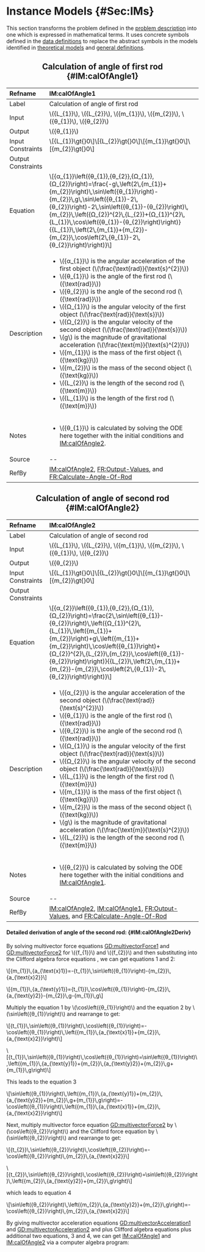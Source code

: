 # Instance Models {#Sec:IMs}

This section transforms the problem defined in the [problem description](./SecProbDesc.md#Sec:ProbDesc) into one which is expressed in mathematical terms. It uses concrete symbols defined in the [data definitions](./SecDDs.md#Sec:DDs) to replace the abstract symbols in the models identified in [theoretical models](./SecTMs.md#Sec:TMs) and [general definitions](./SecGDs.md#Sec:GDs).

<div align="center">

## Calculation of angle of first rod {#IM:calOfAngle1}

</div>

|Refname           |IM:calOfAngle1                                                                                                                                                                                                                                                                                                                                                                                                                                                                                                                                                                                                                                                                                                                                                                                                                                                                                             |
|:-----------------|:----------------------------------------------------------------------------------------------------------------------------------------------------------------------------------------------------------------------------------------------------------------------------------------------------------------------------------------------------------------------------------------------------------------------------------------------------------------------------------------------------------------------------------------------------------------------------------------------------------------------------------------------------------------------------------------------------------------------------------------------------------------------------------------------------------------------------------------------------------------------------------------------------------|
|Label             |Calculation of angle of first rod                                                                                                                                                                                                                                                                                                                                                                                                                                                                                                                                                                                                                                                                                                                                                                                                                                                                          |
|Input             |\\({L\_{1}}\\), \\({L\_{2}}\\), \\({m\_{1}}\\), \\({m\_{2}}\\), \\({θ\_{1}}\\), \\({θ\_{2}}\\)                                                                                                                                                                                                                                                                                                                                                                                                                                                                                                                                                                                                                                                                                                                                                                                                             |
|Output            |\\({θ\_{1}}\\)                                                                                                                                                                                                                                                                                                                                                                                                                                                                                                                                                                                                                                                                                                                                                                                                                                                                                             |
|Input Constraints |\\[{L\_{1}}\gt{}0\\]\\[{L\_{2}}\gt{}0\\]\\[{m\_{1}}\gt{}0\\]\\[{m\_{2}}\gt{}0\\]                                                                                                                                                                                                                                                                                                                                                                                                                                                                                                                                                                                                                                                                                                                                                                                                                           |
|Output Constraints|                                                                                                                                                                                                                                                                                                                                                                                                                                                                                                                                                                                                                                                                                                                                                                                                                                                                                                           |
|Equation          |\\[{α\_{1}}\left({θ\_{1}},{θ\_{2}},{Ω\_{1}},{Ω\_{2}}\right)=\frac{-g\\,\left(2\\,{m\_{1}}+{m\_{2}}\right)\\,\sin\left({θ\_{1}}\right)-{m\_{2}}\\,g\\,\sin\left({θ\_{1}}-2\\,{θ\_{2}}\right)-2\\,\sin\left({θ\_{1}}-{θ\_{2}}\right)\\,{m\_{2}}\\,\left({Ω\_{2}}^{2}\\,{L\_{2}}+{Ω\_{1}}^{2}\\,{L\_{1}}\\,\cos\left({θ\_{1}}-{θ\_{2}}\right)\right)}{{L\_{1}}\\,\left(2\\,{m\_{1}}+{m\_{2}}-{m\_{2}}\\,\cos\left(2\\,{θ\_{1}}-2\\,{θ\_{2}}\right)\right)}\\]                                                                                                                                                                                                                                                                                                                                                                                                                                                 |
|Description       |<ul><li>\\({α\_{1}}\\) is the angular acceleration of the first object (\\(\frac{\text{rad}}{\text{s}^{2}}\\))</li><li>\\({θ\_{1}}\\) is the angle of the first rod (\\({\text{rad}}\\))</li><li>\\({θ\_{2}}\\) is the angle of the second rod (\\({\text{rad}}\\))</li><li>\\({Ω\_{1}}\\) is the angular velocity of the first object (\\(\frac{\text{rad}}{\text{s}}\\))</li><li>\\({Ω\_{2}}\\) is the angular velocity of the second object (\\(\frac{\text{rad}}{\text{s}}\\))</li><li>\\(g\\) is the magnitude of gravitational acceleration (\\(\frac{\text{m}}{\text{s}^{2}}\\))</li><li>\\({m\_{1}}\\) is the mass of the first object (\\({\text{kg}}\\))</li><li>\\({m\_{2}}\\) is the mass of the second object (\\({\text{kg}}\\))</li><li>\\({L\_{2}}\\) is the length of the second rod (\\({\text{m}}\\))</li><li>\\({L\_{1}}\\) is the length of the first rod (\\({\text{m}}\\))</li></ul>|
|Notes             |<ul><li>\\({θ\_{1}}\\) is calculated by solving the ODE here together with the initial conditions and [IM:calOfAngle2](./SecIMs.md#IM:calOfAngle2).</li></ul>                                                                                                                                                                                                                                                                                                                                                                                                                                                                                                                                                                                                                                                                                                                                              |
|Source            |--                                                                                                                                                                                                                                                                                                                                                                                                                                                                                                                                                                                                                                                                                                                                                                                                                                                                                                         |
|RefBy             |[IM:calOfAngle2](./SecIMs.md#IM:calOfAngle2), [FR:Output-Values](./SecFRs.md#outputValues), and [FR:Calculate-Angle-Of-Rod](./SecFRs.md#calcAng)                                                                                                                                                                                                                                                                                                                                                                                                                                                                                                                                                                                                                                                                                                                                                           |

<div align="center">

## Calculation of angle of second rod {#IM:calOfAngle2}

</div>

|Refname           |IM:calOfAngle2                                                                                                                                                                                                                                                                                                                                                                                                                                                                                                                                                                                                                                                                                                                                                                                                                                                                                              |
|:-----------------|:-----------------------------------------------------------------------------------------------------------------------------------------------------------------------------------------------------------------------------------------------------------------------------------------------------------------------------------------------------------------------------------------------------------------------------------------------------------------------------------------------------------------------------------------------------------------------------------------------------------------------------------------------------------------------------------------------------------------------------------------------------------------------------------------------------------------------------------------------------------------------------------------------------------|
|Label             |Calculation of angle of second rod                                                                                                                                                                                                                                                                                                                                                                                                                                                                                                                                                                                                                                                                                                                                                                                                                                                                          |
|Input             |\\({L\_{1}}\\), \\({L\_{2}}\\), \\({m\_{1}}\\), \\({m\_{2}}\\), \\({θ\_{1}}\\), \\({θ\_{2}}\\)                                                                                                                                                                                                                                                                                                                                                                                                                                                                                                                                                                                                                                                                                                                                                                                                              |
|Output            |\\({θ\_{2}}\\)                                                                                                                                                                                                                                                                                                                                                                                                                                                                                                                                                                                                                                                                                                                                                                                                                                                                                              |
|Input Constraints |\\[{L\_{1}}\gt{}0\\]\\[{L\_{2}}\gt{}0\\]\\[{m\_{1}}\gt{}0\\]\\[{m\_{2}}\gt{}0\\]                                                                                                                                                                                                                                                                                                                                                                                                                                                                                                                                                                                                                                                                                                                                                                                                                            |
|Output Constraints|                                                                                                                                                                                                                                                                                                                                                                                                                                                                                                                                                                                                                                                                                                                                                                                                                                                                                                            |
|Equation          |\\[{α\_{2}}\left({θ\_{1}},{θ\_{2}},{Ω\_{1}},{Ω\_{2}}\right)=\frac{2\\,\sin\left({θ\_{1}}-{θ\_{2}}\right)\\,\left({Ω\_{1}}^{2}\\,{L\_{1}}\\,\left({m\_{1}}+{m\_{2}}\right)+g\\,\left({m\_{1}}+{m\_{2}}\right)\\,\cos\left({θ\_{1}}\right)+{Ω\_{2}}^{2}\\,{L\_{2}}\\,{m\_{2}}\\,\cos\left({θ\_{1}}-{θ\_{2}}\right)\right)}{{L\_{2}}\\,\left(2\\,{m\_{1}}+{m\_{2}}-{m\_{2}}\\,\cos\left(2\\,{θ\_{1}}-2\\,{θ\_{2}}\right)\right)}\\]                                                                                                                                                                                                                                                                                                                                                                                                                                                                            |
|Description       |<ul><li>\\({α\_{2}}\\) is the angular acceleration of the second object (\\(\frac{\text{rad}}{\text{s}^{2}}\\))</li><li>\\({θ\_{1}}\\) is the angle of the first rod (\\({\text{rad}}\\))</li><li>\\({θ\_{2}}\\) is the angle of the second rod (\\({\text{rad}}\\))</li><li>\\({Ω\_{1}}\\) is the angular velocity of the first object (\\(\frac{\text{rad}}{\text{s}}\\))</li><li>\\({Ω\_{2}}\\) is the angular velocity of the second object (\\(\frac{\text{rad}}{\text{s}}\\))</li><li>\\({L\_{1}}\\) is the length of the first rod (\\({\text{m}}\\))</li><li>\\({m\_{1}}\\) is the mass of the first object (\\({\text{kg}}\\))</li><li>\\({m\_{2}}\\) is the mass of the second object (\\({\text{kg}}\\))</li><li>\\(g\\) is the magnitude of gravitational acceleration (\\(\frac{\text{m}}{\text{s}^{2}}\\))</li><li>\\({L\_{2}}\\) is the length of the second rod (\\({\text{m}}\\))</li></ul>|
|Notes             |<ul><li>\\({θ\_{2}}\\) is calculated by solving the ODE here together with the initial conditions and [IM:calOfAngle1](./SecIMs.md#IM:calOfAngle1).</li></ul>                                                                                                                                                                                                                                                                                                                                                                                                                                                                                                                                                                                                                                                                                                                                               |
|Source            |--                                                                                                                                                                                                                                                                                                                                                                                                                                                                                                                                                                                                                                                                                                                                                                                                                                                                                                          |
|RefBy             |[IM:calOfAngle2](./SecIMs.md#IM:calOfAngle2), [IM:calOfAngle1](./SecIMs.md#IM:calOfAngle1), [FR:Output-Values](./SecFRs.md#outputValues), and [FR:Calculate-Angle-Of-Rod](./SecFRs.md#calcAng)                                                                                                                                                                                                                                                                                                                                                                                                                                                                                                                                                                                                                                                                                                              |

#### Detailed derivation of angle of the second rod: {#IM:calOfAngle2Deriv}

By solving multivector force equations [GD:multivectorForce1](./SecGDs.md#GD:multivectorForce1) and [GD:multivectorForce2](./SecGDs.md#GD:multivectorForce2) for \\({f\_{1}}\\) and \\({f\_{2}}\\) and then substituting into the Clifford algebra force equations , we can get equations 1 and 2:

\\[{m\_{1}}\\,{a\_{\text{x}1}}=-{t\_{1}}\\,\sin\left({θ\_{1}}\right)-{m\_{2}}\\,{a\_{\text{x}2}}\\]



\\[{m\_{1}}\\,{a\_{\text{y}1}}={t\_{1}}\\,\cos\left({θ\_{1}}\right)-{m\_{2}}\\,{a\_{\text{y}2}}-{m\_{2}}\\,g-{m\_{1}}\\,g\\]

Multiply the equation 1 by \\(\cos\left({θ\_{1}}\right)\\) and the equation 2 by \\(\sin\left({θ\_{1}}\right)\\) and rearrange to get:

\\[{t\_{1}}\\,\sin\left({θ\_{1}}\right)\\,\cos\left({θ\_{1}}\right)=-\cos\left({θ\_{1}}\right)\\,\left({m\_{1}}\\,{a\_{\text{x}1}}+{m\_{2}}\\,{a\_{\text{x}2}}\right)\\]



\\[{t\_{1}}\\,\sin\left({θ\_{1}}\right)\\,\cos\left({θ\_{1}}\right)=\sin\left({θ\_{1}}\right)\\,\left({m\_{1}}\\,{a\_{\text{y}1}}+{m\_{2}}\\,{a\_{\text{y}2}}+{m\_{2}}\\,g+{m\_{1}}\\,g\right)\\]

This leads to the equation 3

\\[\sin\left({θ\_{1}}\right)\\,\left({m\_{1}}\\,{a\_{\text{y}1}}+{m\_{2}}\\,{a\_{\text{y}2}}+{m\_{2}}\\,g+{m\_{1}}\\,g\right)=-\cos\left({θ\_{1}}\right)\\,\left({m\_{1}}\\,{a\_{\text{x}1}}+{m\_{2}}\\,{a\_{\text{x}2}}\right)\\]

Next, multiply multivector force equation [GD:multivectorForce2](./SecGDs.md#GD:multivectorForce2) by \\(\cos\left({θ\_{2}}\right)\\) and the Clifford force equation by \\(\sin\left({θ\_{2}}\right)\\) and rearrange to get:

\\[{t\_{2}}\\,\sin\left({θ\_{2}}\right)\\,\cos\left({θ\_{2}}\right)=-\cos\left({θ\_{2}}\right)\\,{m\_{2}}\\,{a\_{\text{x}2}}\\]



\\[{t\_{2}}\\,\sin\left({θ\_{2}}\right)\\,\cos\left({θ\_{2}}\right)=\sin\left({θ\_{2}}\right)\\,\left({m\_{2}}\\,{a\_{\text{y}2}}+{m\_{2}}\\,g\right)\\]

which leads to equation 4

\\[\sin\left({θ\_{2}}\right)\\,\left({m\_{2}}\\,{a\_{\text{y}2}}+{m\_{2}}\\,g\right)=-\cos\left({θ\_{2}}\right)\\,{m\_{2}}\\,{a\_{\text{x}2}}\\]

By giving multivector acceleration equations [GD:multivectorAcceleration1](./SecGDs.md#GD:multivectorAcceleration1) and [GD:multivectorAcceleration2](./SecGDs.md#GD:multivectorAcceleration2) and plus Clifford algebra equations plus additional two equations, 3 and 4, we can get [IM:calOfAngle1](./SecIMs.md#IM:calOfAngle1) and [IM:calOfAngle2](./SecIMs.md#IM:calOfAngle2) via a computer algebra program:

